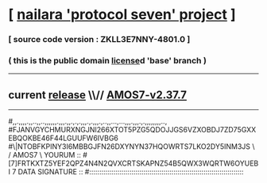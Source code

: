 
# [ [nailara 'protocol seven' project](http://nailara.network/) ]

### [ source code version : ZKLL3E7NNY-4801.0 ]

### ( this is the public domain [license](../license)d 'base' branch )
---
## current [release](https://github.com/nailara-technologies/protocol-7/releases) \\\\// [AMOS7-v2.37.7](https://github.com/nailara-technologies/protocol-7/releases/tag/AMOS7-v2.37.7)
---

#,,.,,,,.,,..,,..,,,,,,.,,,.,,.,.,.,,,.,.,,,.,..,,...,...,,,.,,,.,.,,,,,,,,..,
#FJANVGYCHMURXNGJNI266XTOT5PZG5QDOJJGS6VZXOBDJ7ZD75GXXEBQOKBE46F44LGUUFW6IVBG6
#\\\|NTOBFKPINY3I6MBBGJFN26DXYNYN37HQOWRTS7LKO2DY5INM3JS \ / AMOS7 \ YOURUM ::
#\[7]FRTKXTZ5YEF2QPZ4N4N2QVXCRTSKAPNZ54B5QWX3WQRTW6OYUEBI 7  DATA SIGNATURE ::
#:::::::::::::::::::::::::::::::::::::::::::::::::::::::::::::::::::::::::::::
